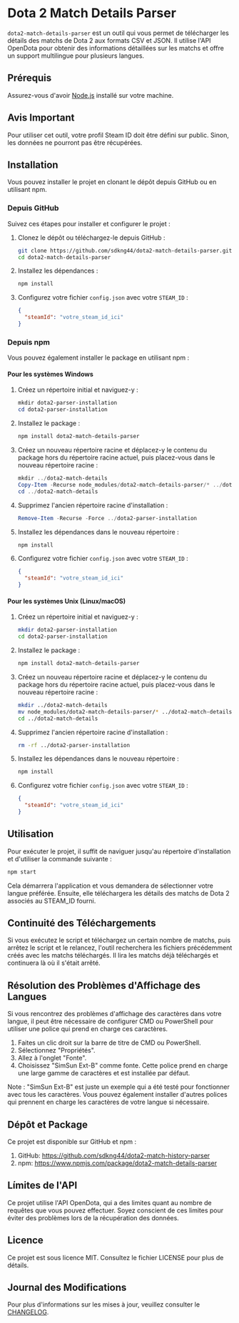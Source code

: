 # Dota 2 Match Details Parser
`dota2-match-details-parser` est un outil qui vous permet de télécharger les détails des matchs de Dota 2 aux formats CSV et JSON. Il utilise l'API OpenDota pour obtenir des informations détaillées sur les matchs et offre un support multilingue pour plusieurs langues.

## Prérequis
Assurez-vous d'avoir [Node.js](https://nodejs.org/) installé sur votre machine.

## Avis Important
Pour utiliser cet outil, votre profil Steam ID doit être défini sur public. Sinon, les données ne pourront pas être récupérées.

## Installation
Vous pouvez installer le projet en clonant le dépôt depuis GitHub ou en utilisant npm.

### Depuis GitHub
Suivez ces étapes pour installer et configurer le projet :

1. Clonez le dépôt ou téléchargez-le depuis GitHub :
    ```bash
    git clone https://github.com/sdkng44/dota2-match-details-parser.git
    cd dota2-match-details-parser
    ```

2. Installez les dépendances :
    ```bash
    npm install
    ```

3. Configurez votre fichier `config.json` avec votre `STEAM_ID` :
    ```json
    {
      "steamId": "votre_steam_id_ici"
    }
    ```

### Depuis npm
Vous pouvez également installer le package en utilisant npm :

#### Pour les systèmes Windows

1. Créez un répertoire initial et naviguez-y :
    ```powershell
    mkdir dota2-parser-installation
    cd dota2-parser-installation
    ```

2. Installez le package :
    ```powershell
    npm install dota2-match-details-parser
    ```

3. Créez un nouveau répertoire racine et déplacez-y le contenu du package hors du répertoire racine actuel, puis placez-vous dans le nouveau répertoire racine :
    ```powershell
    mkdir ../dota2-match-details
    Copy-Item -Recurse node_modules/dota2-match-details-parser/* ../dota2-match-details/
    cd ../dota2-match-details
    ```

4. Supprimez l'ancien répertoire racine d'installation :
    ```powershell
    Remove-Item -Recurse -Force ../dota2-parser-installation
    ```

5. Installez les dépendances dans le nouveau répertoire :
    ```powershell
    npm install
    ```

6. Configurez votre fichier `config.json` avec votre `STEAM_ID` :
    ```json
    {
      "steamId": "votre_steam_id_ici"
    }
    ```

#### Pour les systèmes Unix (Linux/macOS)

1. Créez un répertoire initial et naviguez-y :
    ```bash
    mkdir dota2-parser-installation
    cd dota2-parser-installation
    ```

2. Installez le package :
    ```bash
    npm install dota2-match-details-parser
    ```

3. Créez un nouveau répertoire racine et déplacez-y le contenu du package hors du répertoire racine actuel, puis placez-vous dans le nouveau répertoire racine :
    ```bash
    mkdir ../dota2-match-details
    mv node_modules/dota2-match-details-parser/* ../dota2-match-details/
    cd ../dota2-match-details
    ```

4. Supprimez l'ancien répertoire racine d'installation :
    ```bash
    rm -rf ../dota2-parser-installation
    ```

5. Installez les dépendances dans le nouveau répertoire :
    ```bash
    npm install
    ```

6. Configurez votre fichier `config.json` avec votre `STEAM_ID` :
    ```json
    {
      "steamId": "votre_steam_id_ici"
    }
    ```

## Utilisation
Pour exécuter le projet, il suffit de naviguer jusqu'au répertoire d'installation et d'utiliser la commande suivante :
```bash
npm start
```
Cela démarrera l'application et vous demandera de sélectionner votre langue préférée. Ensuite, elle téléchargera les détails des matchs de Dota 2 associés au STEAM_ID fourni.

## Continuité des Téléchargements
Si vous exécutez le script et téléchargez un certain nombre de matchs, puis arrêtez le script et le relancez, l'outil recherchera les fichiers précédemment créés avec les matchs téléchargés. Il lira les matchs déjà téléchargés et continuera là où il s'était arrêté.

## Résolution des Problèmes d'Affichage des Langues
Si vous rencontrez des problèmes d'affichage des caractères dans votre langue, il peut être nécessaire de configurer CMD ou PowerShell pour utiliser une police qui prend en charge ces caractères.
1. Faites un clic droit sur la barre de titre de CMD ou PowerShell.
2. Sélectionnez "Propriétés".
3. Allez à l'onglet "Fonte".
4. Choisissez "SimSun Ext-B" comme fonte. Cette police prend en charge une large gamme de caractères et est installée par défaut.

Note : "SimSun Ext-B" est juste un exemple qui a été testé pour fonctionner avec tous les caractères. Vous pouvez également installer d'autres polices qui prennent en charge les caractères de votre langue si nécessaire.

## Dépôt et Package
Ce projet est disponible sur GitHub et npm :

1. GitHub: https://github.com/sdkng44/dota2-match-history-parser
2. npm: https://www.npmjs.com/package/dota2-match-details-parser


## Límites de l'API
Ce projet utilise l'API OpenDota, qui a des limites quant au nombre de requêtes que vous pouvez effectuer. Soyez conscient de ces limites pour éviter des problèmes lors de la récupération des données.

## Licence
Ce projet est sous licence MIT. Consultez le fichier LICENSE pour plus de détails.


## Journal des Modifications
Pour plus d'informations sur les mises à jour, veuillez consulter le [CHANGELOG](CHANGELOG.md).
